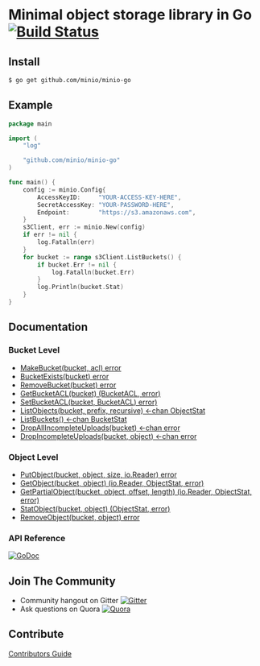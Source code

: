 # Minimal object storage library in Go [![Build Status](https://travis-ci.org/minio/minio-go.svg)](https://travis-ci.org/minio/minio-go)

## Install

```sh
$ go get github.com/minio/minio-go
```
## Example

```go
package main

import (
	"log"

	"github.com/minio/minio-go"
)

func main() {
	config := minio.Config{
		AccessKeyID:     "YOUR-ACCESS-KEY-HERE",
		SecretAccessKey: "YOUR-PASSWORD-HERE",
		Endpoint:        "https://s3.amazonaws.com",
	}
	s3Client, err := minio.New(config)
	if err != nil {
	    log.Fatalln(err)
	}
	for bucket := range s3Client.ListBuckets() {
		if bucket.Err != nil {
			log.Fatalln(bucket.Err)
		}
		log.Println(bucket.Stat)
	}
}
```

## Documentation

### Bucket Level
* [MakeBucket(bucket, acl) error](examples/s3/makebucket.go)
* [BucketExists(bucket) error](examples/s3/bucketexists.go)
* [RemoveBucket(bucket) error](examples/s3/removebucket.go)
* [GetBucketACL(bucket) (BucketACL, error)](examples/s3/getbucketacl.go)
* [SetBucketACL(bucket, BucketACL) error)](examples/s3/setbucketacl.go)
* [ListObjects(bucket, prefix, recursive) <-chan ObjectStat](examples/s3/listobjects.go)
* [ListBuckets() <-chan BucketStat](examples/s3/listbuckets.go)
* [DropAllIncompleteUploads(bucket) <-chan error](examples/s3/dropallincompleteuploads.go)
* [DropIncompleteUploads(bucket, object) <-chan error](examples/s3/dropincompleteuploads.go)

### Object Level
* [PutObject(bucket, object, size, io.Reader) error](examples/s3/putobject.go)
* [GetObject(bucket, object) (io.Reader, ObjectStat, error)](examples/s3/getobject.go)
* [GetPartialObject(bucket, object, offset, length) (io.Reader, ObjectStat, error)](examples/s3/getpartialobject.go)
* [StatObject(bucket, object) (ObjectStat, error)](examples/s3/statobject.go)
* [RemoveObject(bucket, object) error](examples/s3/removeobject.go)

### API Reference

[![GoDoc](http://img.shields.io/badge/go-documentation-blue.svg?style=flat-square)](http://godoc.org/github.com/minio/minio-go)

## Join The Community
* Community hangout on Gitter    [![Gitter](https://badges.gitter.im/Join%20Chat.svg)](https://gitter.im/minio/minio?utm_source=badge&utm_medium=badge&utm_campaign=pr-badge&utm_content=badge)
* Ask questions on Quora  [![Quora](http://upload.wikimedia.org/wikipedia/commons/thumb/5/57/Quora_logo.svg/55px-Quora_logo.svg.png)](http://www.quora.com/Minio)

## Contribute

[Contributors Guide](./CONTRIBUTING.md)
